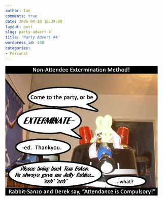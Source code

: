```yaml
---
author: Ian
comments: true
date: 2006-04-10 18:39:00
layout: post
slug: party-advert-4
title: 'Party Advert #4'
wordpress_id: 468
categories:
- Personal
---
```


<img src="/blog/2006/bday-ad-dalek.jpg"/>
